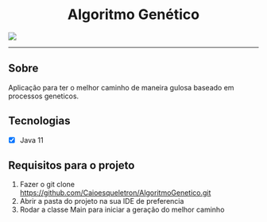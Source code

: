<h1 align="center">
Algoritmo Genético
</h1>
<img src="https://github.com/Caioesqueletron/AlgoritmoGenetico/assets/54816901/9b00ffff-025c-4a46-b783-45fa3615d6f8"/>

<hr>

## Sobre
Aplicação para ter o melhor caminho de maneira gulosa baseado em processos geneticos.

## Tecnologias

- [x] Java 11

## Requisitos para o projeto
1. Fazer o git clone https://github.com/Caioesqueletron/AlgoritmoGenetico.git
2. Abrir a pasta do projeto na sua IDE de preferencia
3. Rodar a classe Main para iniciar a geração do melhor caminho
